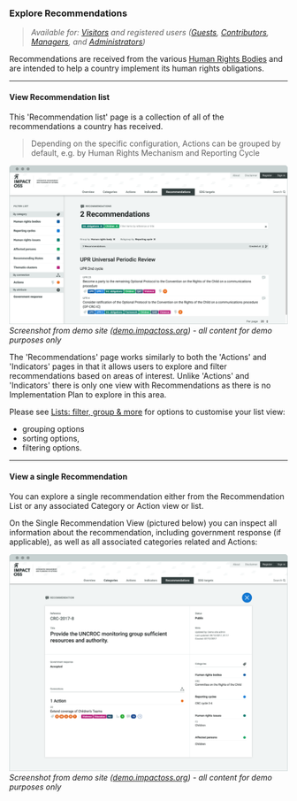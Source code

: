 ### Explore Recommendations

> _Available for: [Visitors](/visitors/visitor.md) and registered users ([Guests](/guests/guest.md), [Contributors](/contributors/contributor.md), [Managers](/managers/manager.md), and [Administrators](/admins/admin.md))_

Recommendations are received from the various [Human Rights Bodies](/visitors/categories.md) and are intended to help a country implement its human rights obligations.

---

#### View Recommendation list

This 'Recommendation list' page is a collection of all of the recommendations a country has received.

> Depending on the specific configuration, Actions can be grouped by default, e.g. by Human Rights Mechanism and Reporting Cycle

![](/assets/v-recommendations.png)
_Screenshot from demo site ([demo.impactoss.org](https://demo.impactoss.org)) - all content for demo purposes only_

The 'Recommendations' page works similarly to both the 'Actions' and 'Indicators' pages in that it allows users to explore and filter recommendations based on areas of interest. Unlike 'Actions' and 'Indicators' there is only one view with Recommendations as there is no Implementation Plan to explore in this area.

Please see [Lists: filter, group & more](/visitors/lists.md) for options to customise your list view:
* grouping options
* sorting options,
* filtering options.

---

#### View a single Recommendation

You can explore a single recommendation either from the Recommendation List or any associated Category or Action view or list.

On the Single Recommendation View (pictured below) you can inspect all information about the recommendation, including government response (if applicable), as well as all associated categories related and Actions:

![](/assets/v-recommendation-single.png)
_Screenshot from demo site ([demo.impactoss.org](https://demo.impactoss.org)) - all content for demo purposes only_
